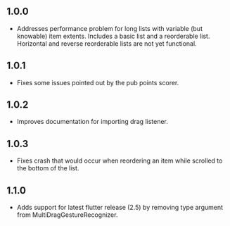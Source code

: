 ## 1.0.0

* Addresses performance problem for long lists with variable (but knowable) item extents. Includes a basic list and a reorderable list. Horizontal and reverse reorderable lists are not yet functional.

## 1.0.1

* Fixes some issues pointed out by the pub points scorer.

## 1.0.2

* Improves documentation for importing drag listener.

## 1.0.3

* Fixes crash that would occur when reordering an item while scrolled to the bottom of the list.

## 1.1.0

* Adds support for latest flutter release (2.5) by removing type argument from MultiDragGestureRecognizer.
